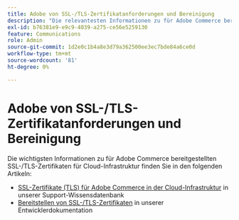 ```yaml
---
title: Adobe von SSL-/TLS-Zertifikatanforderungen und Bereinigung
description: "Die relevantesten Informationen zu für Adobe Commerce bereitgestellten SSL-/TLS-Zertifikaten für Cloud-Infrastruktur finden Sie in den folgenden Artikeln:"
exl-id: b76381e9-e9c9-4039-a275-ce56e5259130
feature: Communications
role: Admin
source-git-commit: 1d2e0c1b4a8e3d79a362500ee3ec7bde84a6ce0d
workflow-type: tm+mt
source-wordcount: '81'
ht-degree: 0%

---
```


# Adobe von SSL-/TLS-Zertifikatanforderungen und Bereinigung

Die wichtigsten Informationen zu für Adobe Commerce bereitgestellten SSL-/TLS-Zertifikaten für Cloud-Infrastruktur finden Sie in den folgenden Artikeln:

* [SSL-Zertifikate (TLS) für Adobe Commerce in der Cloud-Infrastruktur](/help/how-to/general/ssl-tls-certificates-for-magento-commerce-cloud-faq.md) in unserer Support-Wissensdatenbank
* [Bereitstellen von SSL-/TLS-Zertifikaten](https://devdocs.magento.com/cloud/cdn/configure-fastly.html#provision-ssltls-certificates) in unserer Entwicklerdokumentation
